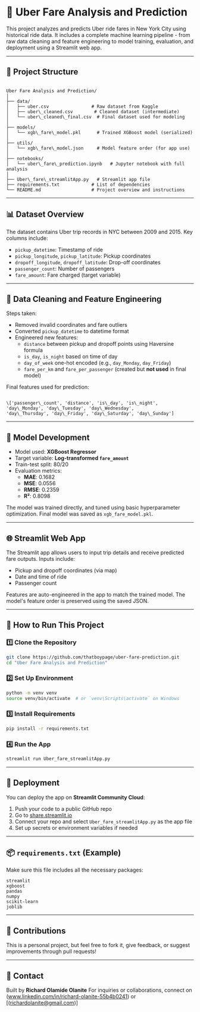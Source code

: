 # 🚕 Uber Fare Analysis and Prediction

This project analyzes and predicts Uber ride fares in New York City using historical ride data. It includes a complete machine learning pipeline - from raw data cleaning and feature engineering to model training, evaluation, and deployment using a Streamlit web app.

---

## 📁 Project Structure

```

Uber Fare Analysis and Prediction/
│
├── data/
│   ├── uber.csv                # Raw dataset from Kaggle
│   ├── uber\_cleaned.csv        # Cleaned dataset (intermediate)
│   └── uber\_cleaned\_final.csv  # Final dataset used for modeling
│
├── models/
│   └── xgb\_fare\_model.pkl      # Trained XGBoost model (serialized)
│
├── utils/
│   └── xgb\_fare\_model.json     # Model feature order (for app use)
│
├── notebooks/
│   └── uber\_fare\_prediction.ipynb   # Jupyter notebook with full analysis
│
├── Uber\_fare\_streamlitApp.py   # Streamlit app file
├── requirements.txt            # List of dependencies
└── README.md                   # Project overview and instructions

```

---

## 📊 Dataset Overview

The dataset contains Uber trip records in NYC between 2009 and 2015. Key columns include:

- `pickup_datetime`: Timestamp of ride
- `pickup_longitude`, `pickup_latitude`: Pickup coordinates
- `dropoff_longitude`, `dropoff_latitude`: Drop-off coordinates
- `passenger_count`: Number of passengers
- `fare_amount`: Fare charged (target variable)

---

## 🧹 Data Cleaning and Feature Engineering

Steps taken:

- Removed invalid coordinates and fare outliers
- Converted `pickup_datetime` to datetime format
- Engineered new features:
  - `distance` between pickup and dropoff points using Haversine formula
  - `is_day`, `is_night` based on time of day
  - `day_of_week` one-hot encoded (e.g., `day_Monday`, `day_Friday`)
  - `fare_per_km` and `fare_per_passenger` (created but **not used** in final model)

Final features used for prediction:
```

\['passenger\_count', 'distance', 'is\_day', 'is\_night',
'day\_Monday', 'day\_Tuesday', 'day\_Wednesday',
'day\_Thursday', 'day\_Friday', 'day\_Saturday', 'day\_Sunday']

````

---

## 🧠 Model Development

- Model used: **XGBoost Regressor**
- Target variable: **Log-transformed `fare_amount`**
- Train-test split: 80/20
- Evaluation metrics:
  - **MAE**: 0.1682
  - **MSE**: 0.0556
  - **RMSE**: 0.2359
  - **R²**: 0.8098

The model was trained directly, and tuned using basic hyperparameter optimization. Final model was saved as `xgb_fare_model.pkl`.

---

## 🌐 Streamlit Web App

The Streamlit app allows users to input trip details and receive predicted fare outputs. Inputs include:

- Pickup and dropoff coordinates (via map)
- Date and time of ride
- Passenger count

Features are auto-engineered in the app to match the trained model. The model's feature order is preserved using the saved JSON.

---

## 🚀 How to Run This Project

### 1️⃣ Clone the Repository

```bash
git clone https://github.com/thatboypage/uber-fare-prediction.git
cd "Uber Fare Analysis and Prediction"
````

### 2️⃣ Set Up Environment

```bash
python -m venv venv
source venv/bin/activate  # or `venv\Scripts\activate` on Windows
```

### 3️⃣ Install Requirements

```bash
pip install -r requirements.txt
```

### 4️⃣ Run the App

```bash
streamlit run Uber_fare_streamlitApp.py
```

---

## 🔧 Deployment

You can deploy the app on **Streamlit Community Cloud**:

1. Push your code to a public GitHub repo
2. Go to [share.streamlit.io](https://share.streamlit.io)
3. Connect your repo and select `Uber_fare_streamlitApp.py` as the app file
4. Set up secrets or environment variables if needed

---

## 📦 `requirements.txt` (Example)

Make sure this file includes all the necessary packages:

```
streamlit
xgboost
pandas
numpy
scikit-learn
joblib
```

---

## 🤝 Contributions

This is a personal project, but feel free to fork it, give feedback, or suggest improvements through pull requests!

---

## 📧 Contact

Built by **Richard Olamide Olanite**
For inquiries or collaborations, connect on (www.linkedin.com/in/richard-olanite-55b4b0241) or \[(richardolanite@gmail.com)]

